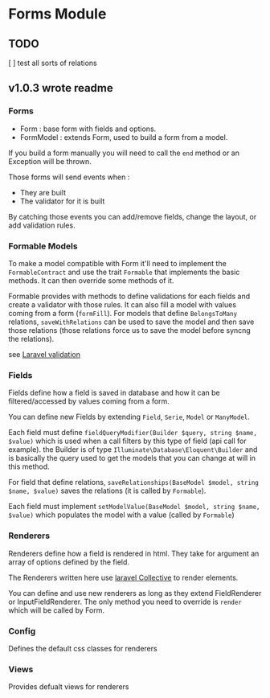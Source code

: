 # Forms Module

## TODO
[ ] test all sorts of relations

## v1.0.3 wrote readme

### Forms
- Form : base form with fields and options.
- FormModel : extends Form, used to build a form from a model.

If you build a form manually you will need to call the `end` method or an Exception will be thrown.

Those forms will send events when :
- They are built
- The validator for it is built

By catching those events you can add/remove fields, change the layout, or add validation rules.

### Formable Models
To make a model compatible with Form it'll need to implement the `FormableContract` and use the trait `Formable` that implements the basic methods. It can then override some methods of it.

Formable provides with methods to define validations for each fields and create a validator with those rules. It can also fill a model with values coming from a form (`formFill`). For models that define `BelongsToMany` relations, `saveWithRelations` can be used to save the model and then save those relations (those relations force us to save the model before syncng the relations).

see [Laravel validation](https://laravel.com/docs/5.7/validation)

### Fields
Fields define how a field is saved in database and how it can be filtered/accessed by values coming from a form.

You can define new Fields by extending `Field`, `Serie`, `Model` or `ManyModel`.

Each field must define `fieldQueryModifier(Builder $query, string $name, $value)` which is used when a call filters by this type of field (api call for example). the Builder is of type `Illuminate\Database\Eloquent\Builder` and is basically the query used to get the models that you can change at will in this method.

For field that define relations, `saveRelationships(BaseModel $model, string $name, $value)` saves the relations (it is called by `Formable`).

Each field must implement `setModelValue(BaseModel $model, string $name, $value)` which populates the model with a value (called by `Formable`)

### Renderers
Renderers define how a field is rendered in html. They take for argument an array of options defined by the field.

The Renderers written here use [laravel Collective](https://github.com/LaravelCollective/docs/blob/5.6/html.md) to render elements.

You can define and use new renderers as long as they extend FieldRenderer or InputFieldRenderer. The only method you need to override is `render` which will be called by Form.

### Config
Defines the default css classes for renderers

### Views
Provides defualt views for renderers